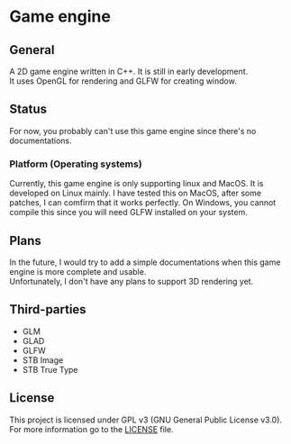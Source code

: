 # Game engine
## General
A 2D game engine written in C++. It is still in early development. <br>
It uses OpenGL for rendering and GLFW for creating window.

## Status
For now, you probably can't use this game engine since there's no documentations. <br>

### Platform (Operating systems)
Currently, this game engine is only supporting linux and MacOS. It is developed on Linux mainly.
I have tested this on MacOS, after some patches, I can comfirm that it works perfectly.
On Windows, you cannot compile this since you will need GLFW installed on your system.

## Plans
In the future, I would try to add a simple documentations when this game engine is more complete and usable. <br>
Unfortunately, I don't have any plans to support 3D rendering yet.

## Third-parties
- GLM
- GLAD
- GLFW
- STB Image
- STB True Type

## License
This project is licensed under GPL v3 (GNU General Public License v3.0). For more information go to the [LICENSE](LICENSE) file.
